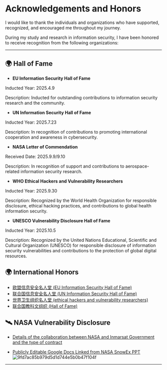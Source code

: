 # Acknowledgements and Honors

I would like to thank the individuals and organizations who have supported, recognized, and encouraged me throughout my journey.

During my study and research in information security, I have been honored to receive recognition from the following organizations:

---

## 🌍 Hall of Fame

- **EU Information Security Hall of Fame**

Inducted Year: 2025.4.9

Description: Inducted for outstanding contributions to information security research and the community.

- **UN Information Security Hall of Fame**

Inducted Year: 2025.7.23

Description: In recognition of contributions to promoting international cooperation and awareness in cybersecurity.

- **NASA Letter of Commendation**

Received Date: 2025.9.9/9.10

Description: In recognition of support and contributions to aerospace-related information security research.

- **WHO Ethical Hackers and Vulnerability Researchers**

Inducted Year: 2025.9.30

Description: Recognized by the World Health Organization for responsible disclosure, ethical hacking practices, and contributions to global health information security.

- **UNESCO Vulnerability Disclosure Hall of Fame**

Inducted Year: 2025.10.5

Description: Recognized by the United Nations Educational, Scientific and Cultural Organization (UNESCO) for responsible disclosure of information security vulnerabilities and contributions to the protection of global digital resources.


## 🌍 International Honors
- [欧盟信息安全名人堂 (EU Information Security Hall of Fame)](https://cert.europa.eu/hall-of-fame)
- [联合国信息安全名人堂 (UN Information Security Hall of Fame)](https://unite.un.org/en/un-information-security-hall-fame)
- [世界卫生组织名人堂 (ethical hackers and vulnerability researchers)](https://www.who.int/about/cybersecurity/vulnerability-hall-of-fame/ethical-hacker-list)
- [联合国教科文组织 (Hall of Fame)]([https://www.who.int/about/cybersecurity/vulnerability-hall-of-fame/ethical-hacker-list](https://www.unesco.org/en/vulnerability-disclosure))

## 🛰️ NASA Vulnerability Disclosure

- [Details of the collaboration between NASA and Inmarsat Government and the type of contract](https://bugcrowd.com/disclosures/15a0eb58-7384-4151-b02f-880ea1bfa124/details-of-the-collaboration-between-nasa-and-inmarsat-government-and-the-type-of-contract)

- [Publicly Editable Google Docs Linked from NASA SnowEx PPT](https://bugcrowd.com/disclosures/4ca8ddf6-e875-4b76-93cf-559444c3811a/publicly-editable-google-docs-linked-from-nasa-snowex-ppt)
![9fd7ac85b979d5d1d744e5b0b47f104f](https://github.com/user-attachments/assets/6515906a-bbc2-466c-9653-55be10de1d09)

---
